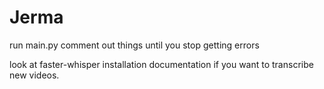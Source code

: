 # Jerma
run main.py
comment out things until you stop getting errors

look at faster-whisper installation documentation if you want to transcribe new videos.
